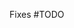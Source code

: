 Fixes #TODO

<!--

* Make sure you checked out the code to $GOPATH/github.com/argoproj/argo-workflows, otherwise `make` will fail.
* Run `make pre-commit -B` to fix codegen, lint, and commit message problems.
* Add you organization to [USERS.md](https://github.com/argoproj/argo-workflows/blob/master/USERS.md) if you like.
* Set your PR as a draft initially.
* Your PR needs to pass the required checks before it can be approved. If the check is not required (e.g. E2E tests) it
  does not need to pass.
* Once required tests have passed, mark your PR "Ready for review".
* Say how you tested your changes. If you changed the UI, attach screenshots.

If changes were requested, once you've made them, you MUST dismiss the review to get it reviewed again.

-->